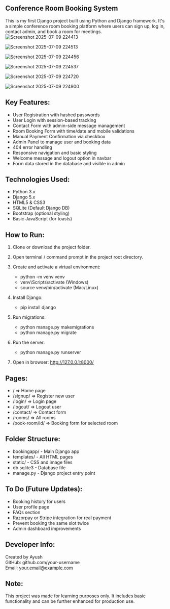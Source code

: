 Conference Room Booking System
------------------------------

This is my first Django project built using Python and Django framework. It's a simple conference room booking platform where users can sign up, log in, contact admin, and book a room for meetings.
![Screenshot 2025-07-09 224413](https://github.com/user-attachments/assets/4eacef25-8feb-4314-8c38-0533435d53f4)

![Screenshot 2025-07-09 224513](https://github.com/user-attachments/assets/297e4f4f-ee8f-4aae-8aae-8b077fea2d24)

![Screenshot 2025-07-09 224456](https://github.com/user-attachments/assets/929f3e4f-e2a3-4e69-aaa4-f213dff50b6d)

![Screenshot 2025-07-09 224537](https://github.com/user-attachments/assets/c0dc6cdd-6eaf-4949-912f-6b05a1c77db2)

![Screenshot 2025-07-09 224720](https://github.com/user-attachments/assets/63e1bf7a-901f-42e5-84e5-789b1ed6f96e)

![Screenshot 2025-07-09 224900](https://github.com/user-attachments/assets/ca4bdb67-b89e-4cf4-87a5-a0cec4d3acf1)


Key Features:
-------------
- User Registration with hashed passwords
- User Login with session-based tracking
- Contact Form with admin-side message management
- Room Booking Form with time/date and mobile validations
- Manual Payment Confirmation via checkbox
- Admin Panel to manage user and booking data
- 404 error handling
- Responsive navigation and basic styling
- Welcome message and logout option in navbar
- Form data stored in the database and visible in admin

Technologies Used:
------------------
- Python 3.x
- Django 5.x
- HTML5 & CSS3
- SQLite (Default Django DB)
- Bootstrap (optional styling)
- Basic JavaScript (for toasts)

How to Run:
-----------
1. Clone or download the project folder.
2. Open terminal / command prompt in the project root directory.
3. Create and activate a virtual environment:
   - python -m venv venv
   - venv\Scripts\activate  (Windows)
   - source venv/bin/activate (Mac/Linux)

4. Install Django:
   - pip install django

5. Run migrations:
   - python manage.py makemigrations
   - python manage.py migrate

6. Run the server:
   - python manage.py runserver

7. Open in browser: http://127.0.0.1:8000/

Pages:
------
- /              => Home page
- /signup/       => Register new user
- /login/        => Login page
- /logout/       => Logout user
- /contact/      => Contact form
- /rooms/        => All rooms
- /book-room/id/ => Booking form for selected room

Folder Structure:
-----------------
- bookingapp/            - Main Django app
- templates/             - All HTML pages
- static/                - CSS and image files
- db.sqlite3             - Database file
- manage.py              - Django project entry point

To Do (Future Updates):
-----------------------
- Booking history for users
- User profile page
- FAQs section
- Razorpay or Stripe integration for real payment
- Prevent booking the same slot twice
- Admin dashboard improvements

Developer Info:
---------------
Created by Ayush  
GitHub: github.com/your-username  
Email: your.email@example.com

Note:
-----
This project was made for learning purposes only. It includes basic functionality and can be further enhanced for production use.
